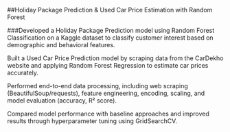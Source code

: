 ##Holiday Package Prediction & Used Car Price Estimation with Random Forest

###Developed a Holiday Package Prediction model using Random Forest Classification on a Kaggle dataset to classify customer interest based on demographic and behavioral features.

Built a Used Car Price Prediction model by scraping data from the CarDekho website and applying Random Forest Regression to estimate car prices accurately.

Performed end-to-end data processing, including web scraping (BeautifulSoup/requests), feature engineering, encoding, scaling, and model evaluation (accuracy, R² score).

Compared model performance with baseline approaches and improved results through hyperparameter tuning using GridSearchCV.
